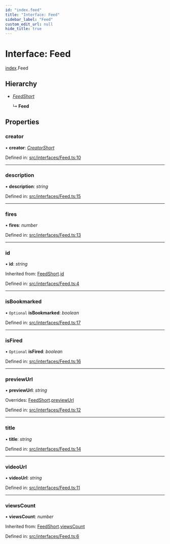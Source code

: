 ```yaml
---
id: "index.feed"
title: "Interface: Feed"
sidebar_label: "Feed"
custom_edit_url: null
hide_title: true
---
```


# Interface: Feed

[index](../modules/index.md).Feed

## Hierarchy

* [*FeedShort*](src_interfaces_feed.feedshort.md)

  ↳ **Feed**

## Properties

### creator

• **creator**: [*CreatorShort*](src_interfaces_creator.creatorshort.md)

Defined in: [src/interfaces/Feed.ts:10](https://github.com/xr3ngine/xr3ngine/blob/716a06460/packages/common/src/interfaces/Feed.ts#L10)

___

### description

• **description**: *string*

Defined in: [src/interfaces/Feed.ts:15](https://github.com/xr3ngine/xr3ngine/blob/716a06460/packages/common/src/interfaces/Feed.ts#L15)

___

### fires

• **fires**: *number*

Defined in: [src/interfaces/Feed.ts:13](https://github.com/xr3ngine/xr3ngine/blob/716a06460/packages/common/src/interfaces/Feed.ts#L13)

___

### id

• **id**: *string*

Inherited from: [FeedShort](src_interfaces_feed.feedshort.md).[id](src_interfaces_feed.feedshort.md#id)

Defined in: [src/interfaces/Feed.ts:4](https://github.com/xr3ngine/xr3ngine/blob/716a06460/packages/common/src/interfaces/Feed.ts#L4)

___

### isBookmarked

• `Optional` **isBookmarked**: *boolean*

Defined in: [src/interfaces/Feed.ts:17](https://github.com/xr3ngine/xr3ngine/blob/716a06460/packages/common/src/interfaces/Feed.ts#L17)

___

### isFired

• `Optional` **isFired**: *boolean*

Defined in: [src/interfaces/Feed.ts:16](https://github.com/xr3ngine/xr3ngine/blob/716a06460/packages/common/src/interfaces/Feed.ts#L16)

___

### previewUrl

• **previewUrl**: *string*

Overrides: [FeedShort](src_interfaces_feed.feedshort.md).[previewUrl](src_interfaces_feed.feedshort.md#previewurl)

Defined in: [src/interfaces/Feed.ts:12](https://github.com/xr3ngine/xr3ngine/blob/716a06460/packages/common/src/interfaces/Feed.ts#L12)

___

### title

• **title**: *string*

Defined in: [src/interfaces/Feed.ts:14](https://github.com/xr3ngine/xr3ngine/blob/716a06460/packages/common/src/interfaces/Feed.ts#L14)

___

### videoUrl

• **videoUrl**: *string*

Defined in: [src/interfaces/Feed.ts:11](https://github.com/xr3ngine/xr3ngine/blob/716a06460/packages/common/src/interfaces/Feed.ts#L11)

___

### viewsCount

• **viewsCount**: *number*

Inherited from: [FeedShort](src_interfaces_feed.feedshort.md).[viewsCount](src_interfaces_feed.feedshort.md#viewscount)

Defined in: [src/interfaces/Feed.ts:6](https://github.com/xr3ngine/xr3ngine/blob/716a06460/packages/common/src/interfaces/Feed.ts#L6)
